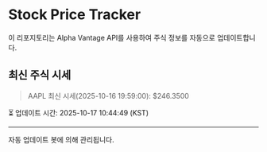 
# Stock Price Tracker

이 리포지토리는 Alpha Vantage API를 사용하여 주식 정보를 자동으로 업데이트합니다.

## 최신 주식 시세
> AAPL 최신 시세(2025-10-16 19:59:00): $246.3500

⏳ 업데이트 시간: 2025-10-17 10:44:49 (KST)

---
자동 업데이트 봇에 의해 관리됩니다.
